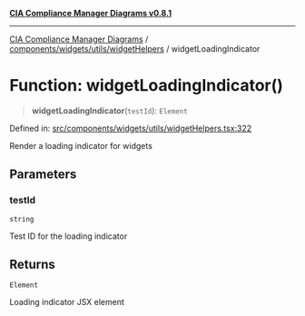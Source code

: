 [**CIA Compliance Manager Diagrams v0.8.1**](../../../../../README.md)

***

[CIA Compliance Manager Diagrams](../../../../../modules.md) / [components/widgets/utils/widgetHelpers](../README.md) / widgetLoadingIndicator

# Function: widgetLoadingIndicator()

> **widgetLoadingIndicator**(`testId`): `Element`

Defined in: [src/components/widgets/utils/widgetHelpers.tsx:322](https://github.com/Hack23/cia-compliance-manager/blob/4236f4375d9cfb0505c191818eeb5443ec527132/src/components/widgets/utils/widgetHelpers.tsx#L322)

Render a loading indicator for widgets

## Parameters

### testId

`string`

Test ID for the loading indicator

## Returns

`Element`

Loading indicator JSX element
